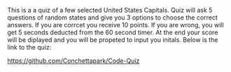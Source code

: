 This is a a quiz of a few selected United States Capitals. Quiz will ask 5 questions of random states and give you 3 options to choose the correct answers. If you are corrcet you receive 10 points. If you are wrong, you will get 5 seconds deducted from the 60 second timer.
At the end your score will be diplayed and you will be propeted to input you initals.
Below is the link to the quiz:

https://github.com/Conchettapark/Code-Quiz



